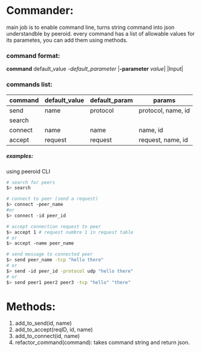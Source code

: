 # Commander:
main job is to enable command line, turns string command into json understandble by peeroid.
every command has a list of allowable values for its parametes, you can add them using methods.

### command format:
**command** default_value *-default_parameter* |**-parameter** *value*| |Input|

### commands list:

|command |default_value|default_param|params             |
|--------|-------------|-------------|-------------------|
|send    |name         |protocol     |protocol, name, id |
|search  |   	       |             |   	             |
|connect |name         |name	     |name, id  	     |
|accept  |request  	   |request      |request, name, id  |
##### examples:
using peeroid CLI
```sh
# search for peers
$> search

# connect to peer (send a request)
$> connect -peer_name
#or
$> connect -id peer_id

# accept connection request to peer
$> accept 1 # request numbre 1 in request table
# or
$> accept -name peer_name

# send message to connected peer
$> send peer_name -tcp "hello there"
# or
$> send -id peer_id -protocol udp "hello there"
# or
$> send peer1 peer2 peer3 -tcp "hello" "there"
```


# Methods:
1. add_to_send(id, name)
2. add_to_accept(reqID, id, name)
3. add_to_connect(id, name)
4. refactor_command(command):
takes command string and return json.
